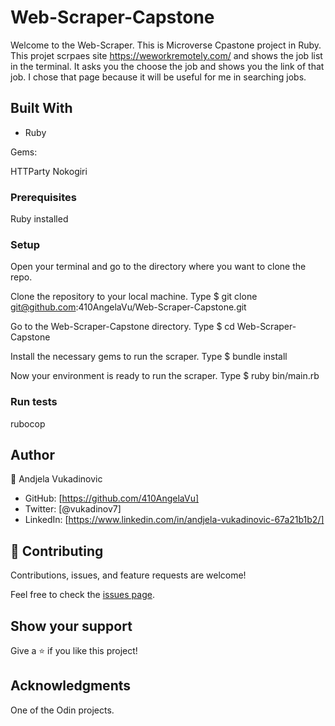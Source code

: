 # Web-Scraper-Capstone
Welcome to the Web-Scraper. This is Microverse Cpastone project in Ruby. This projet scrpaes site https://weworkremotely.com/ and shows the job list in the terminal. It asks you the choose the job and shows you the link of that job. I chose that page because it will be useful for me in searching jobs.

## Built With

- Ruby

Gems:

HTTParty
Nokogiri

### Prerequisites

Ruby installed

### Setup
Open your terminal and go to the directory where you want to clone the repo.

Clone the repository to your local machine. Type $ git clone git@github.com:410AngelaVu/Web-Scraper-Capstone.git

Go to the Web-Scraper-Capstone directory. Type $ cd Web-Scraper-Capstone

Install the necessary gems to run the scraper. Type $ bundle install

Now your environment is ready to run the scraper. Type $ ruby bin/main.rb



### Run tests

rubocop

## Author

👤 Andjela Vukadinovic 

- GitHub: [https://github.com/410AngelaVu]
- Twitter: [@vukadinov7]
- LinkedIn: [https://www.linkedin.com/in/andjela-vukadinovic-67a21b1b2/]


## 🤝 Contributing

Contributions, issues, and feature requests are welcome!

Feel free to check the [issues page]().

## Show your support

Give a ⭐️ if you like this project!

## Acknowledgments

One of the Odin projects.